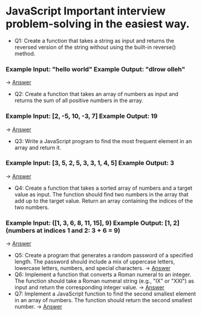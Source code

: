# JavaScript Important interview problem-solving in the easiest way.

+ Q1: Create a function that takes a string as input and returns the reversed version of the string without using the built-in reverse() method. 
### Example Input: "hello world" Example Output: "dlrow olleh"
-> [Answer](https://github.com/ahmedhimel21/JS-problem-solving/blob/main/reversedWord.js)
+ Q2:  Create a function that takes an array of numbers as input and returns the sum of all positive numbers in the array. 
### Example Input: [2, -5, 10, -3, 7] Example Output: 19
-> [Answer](https://github.com/ahmedhimel21/JS-problem-solving/blob/main/sumOfPositiveNumbers.js)
+ Q3:  Write a JavaScript program to find the most frequent element in an array and return it. 
### Example Input: [3, 5, 2, 5, 3, 3, 1, 4, 5] Example Output: 3
-> [Answer](https://github.com/ahmedhimel21/JS-problem-solving/blob/main/findFrequentElement.js)
+ Q4: Create a function that takes a sorted array of numbers and a target value as input. The function should find two numbers in the array that add up to the target value. Return an array containing the indices of the two numbers.
 ### Example Input: ([1, 3, 6, 8, 11, 15], 9) Example Output: [1, 2] (numbers at indices 1 and 2: 3 + 6 = 9)
-> [Answer](https://github.com/ahmedhimel21/JS-problem-solving/blob/main/twoSum.js)
+ Q5: Create a program that generates a random password of a specified length. The password should include a mix of uppercase letters, lowercase letters, numbers, and special characters.
-> [Answer](https://github.com/ahmedhimel21/JS-problem-solving/blob/main/randomPassword.js)
+ Q6: Implement a function that converts a Roman numeral to an integer. The function should take a Roman numeral string (e.g., "IX" or "XXI") as input and return the corresponding integer value.
-> [Answer](https://github.com/ahmedhimel21/JS-problem-solving/blob/main/romanToInteger.js)
+ Q7: Implement a JavaScript function to find the second smallest element in an array of numbers. The function should return the second smallest number.
-> [Answer](https://github.com/ahmedhimel21/JS-problem-solving/blob/main/secondSmallestEle.js)

